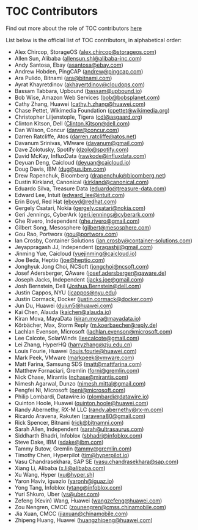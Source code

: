 # TOC Contributors

Find out more about the role of TOC contributors [here](https://github.com/cncf/toc/blob/master/CONTRIBUTING.md#toc-contributors)

List below is the official list of TOC contributors, in alphabetical order:

* Alex Chircop, StorageOS (alex.chircop@storageos.com)
* Allen Sun, Alibaba (allensun.shl@alibaba-inc.com)
* Andy Santosa, Ebay (asantosa@ebay.com)
* Andrew Hobden, PingCAP (andrew@pingcap.com)
* Ara	Pulido, Bitnami	(ara@bitnami.com)
* Ayrat Khayretdinov (akhayertdinov@cloudops.com)
* Bassam Tabbara, Upbound	(bassam@upbound.io)
* Bob	Wise, Amazon Web Services	(bob@bobsplanet.com)
* Cathy	Zhang, Huawei (cathy.h.zhang@huawei.com)
* Chase	Pettet, Wikimedia	Foundation (cpettet@wikimedia.org)
* Christopher Liljenstople, Tigera (cdl@asgaard.org)
* Clinton	Kitson, Dell (Clinton.Kitson@dell.com)
* Dan	Wilson, Concur	(danw@concur.com)
* Darren Ratcliffe, Atos (darren.ratcliffe@atos.net)
* Davanum Srinivas, VMware (davanum@gmail.com)
* Dave Zolotusky, Spotify (dzolo@spotify.com)
* David McKay, InfluxData (rawkode@influxdata.com)
* Deyuan Deng, Caicloud (deyuan@caicloud.io)
* Doug Davis, IBM (dug@us.ibm.com)
* Drew Rapenchuk, Bloomberg	(drapenchuk@bloomberg.net)
* Dustin Kirkland, Canonical (kirkland@canonical.com)
* Eduardo	Silva, Treasure Data (eduardo@treasure-data.com)
* Edward Lee, Intuit (edward_lee@intuit.com)
* Erin Boyd, Red Hat (eboyd@redhat.com)
* Gergely Csatari, Nokia (gergely.csatari@nokia.com)
* Geri Jennings, CyberArk (geri.jennings@cyberark.com)
* Ghe	Rivero, Independent (ghe.rivero@gmail.com)
* Gilbert Song, Mesosphere (gilbert@mesosphere.com)
* Gou	Rao, Portworx (gou@portworx.com)
* Ian Crosby, Container Solutions (ian.crosby@container-solutions.com)
* Jeyappragash JJ, Independent (pragashjj@gmail.com)
* Jinming Yue, Caicloud (yuejinming@caicloud.io)
* Joe Beda, Heptio (joe@heptio.com)
* Jonghyuk Jong Choi, NCSoft (jongchoi@ncsoft.com)
* Josef Adersberger, QAware (josef.adersberger@qaware.de)
* Joseph Jacks, Independent	(jacks.joe@gmail.com)
* Josh Bernstein, Dell (Joshua.Bernstein@dell.com)
* Justin Cappos, NYU (jcappos@nyu.edu)
* Justin Cormack, Docker (justin.cormack@docker.com)
* Jun Du, Huawei (dujun5@huawei.com)
* Kai Chen, Alauda (kaichen@alauda.io)
* Kiran Mova, MayaData (kiran.mova@mayadata.io)
* Körbächer, Max, Storm Reply (m.koerbaecher@reply.de)
* Lachlan	Evenson, Microsoft (lachlan.evenson@microsoft.com)
* Lee Calcote, SolarWinds (leecalcote@gmail.com)
* Lei	Zhang, HyperHQ (harryzhang@zju.edu.cn)
* Louis Fourie, Huawei (louis.fourie@huawei.com)
* Mark Peek, VMware	(markpeek@vmware.com)
* Matt Farina, Samsung SDS (matt@mattfarina.com)
* Matthew Fornaciari, Gremlin (forni@gremlin.com)
* Nick Chase, Mirantis	(nchase@mirantis.com)
* Nimesh Agarwal, Dunzo (nimesh.mittal@gmail.com)
* Pengfei Ni, Microsoft (peni@microsoft.com)
* Philip Lombardi, Datawire.io (plombardi@datawire.io)
* Quinton Hoole, Huawei (quinton.hoole@huawei.com)
* Randy	Abernethy, RX-M LLC (randy.abernethy@rx-m.com)
* Ricardo Aravena, Rakuten (raravena80@gmail.com)
* Rick Spencer, Bitnami	(rick@bitnamni.com)
* Sarah Allen, Independent (sarah@ultrasaurus.com)
* Siddharth Bhadri, Infoblox (sbhadri@infoblox.com)
* Steve Dake, IBM (sdake@ibm.com)
* Tammy Butow, Gremlin (tammy@gremlin.com)
* Timothy Chen, Hyperpilot (tim@hyperpilot.io)
* Vasu Chandrasekhara, SAP SE (vasu.chandrasekhara@sap.com)
* Xiang Li, Alibaba (x.li@alibaba.com)
* Xu Wang, Hyper (xu@hyper.sh)
* Yaron Haviv, iguazio (yaronh@iguaz.io)
* Yong Tang, Infoblox (ytang@infoblox.com)
* Yuri Shkuro, Uber	(ys@uber.com)
* Zefeng (Kevin) Wang, Huawei (wangzefeng@huawei.com)
* Zou Nengren, CMCC (zounengren@cmss.chinamobile.com)
* Jia Xuan, CMCC (jiaxuan@chinamobile.com)
* Zhipeng Huang, Huawei (huangzhipeng@huawei.com)
